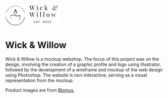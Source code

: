 # <img src="./public/logowide.png" width="170rem"/>

# Wick & Willow

Wick & Willow is a mockup webshop. The focus of this project was on the design, involving the creation of a graphic profile and logo using Illustrator, followed by the development of a wireframe and mockup of the web design using Photoshop. The website is non-interactive, serving as a visual representation from the mockup.

Product images are from [Blomus](https://blomus.us/).
